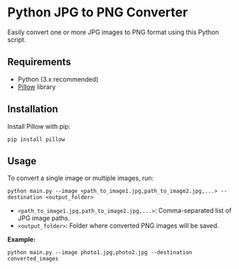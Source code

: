 # Python JPG to PNG Converter

Easily convert one or more JPG images to PNG format using this Python script.

## Requirements

- Python (3.x recommended)
- [Pillow](https://pypi.org/project/pillow/) library

## Installation

Install Pillow with pip:

```
pip install pillow
```

## Usage

To convert a single image or multiple images, run:

```
python main.py --image <path_to_image1.jpg,path_to_image2.jpg,...> --destination <output_folder>
```

- `<path_to_image1.jpg,path_to_image2.jpg,...>`: Comma-separated list of JPG image paths.
- `<output_folder>`: Folder where converted PNG images will be saved.

**Example:**

``` 
python main.py --image photo1.jpg,photo2.jpg --destination converted_images
```